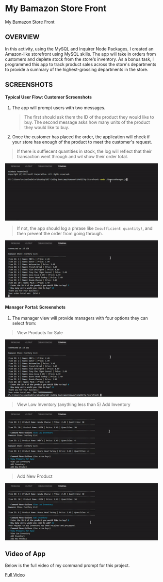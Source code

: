 # My Bamazon Store Front

[My Bamazon Store Front](https://llanoreinaldo.github.io/My-Storefront/)


## OVERVIEW

In this activity, using the MySQL and Inquirer Node Packages, I created an Amazon-like storefront using MySQL skills. The app will take in orders from customers and deplete stock from the store's inventory. As a bonus task, I programmed this app to track product sales across the store's departments to provide a summary of the highest-grossing departments in the store.


## SCREENSHOTS


#### Typical User Flow: Customer Screenshots

1.  The app will prompt users with two messages.

    >The first should ask them the ID of the product they would like to buy.
    >The second message asks how many units of the product they would like to buy.

2.  Once the customer has placed the order, the application will check if your store has enough of the product to meet the customer's request. 

>If there is suffiecent quantities in stock, the log will reflect that their transaction went through and wil show their order total.

![Ordering Product Successfully](order-product.gif)


>If not, the app should log a phrase like `Insufficient quantity!`, and then prevent the order from going through.

![Insufficent Inventory](insufficient.gif)


#### Manager Portal: Screenshots

1.  The manager view will provide managers with four options they can select from: 

>View Products for Sale

![View Products for Sale](view-inventory.gif)

> View Low Inventory (anything less than 5)
> Add Inventory

![Managing Inventory](add_inventory.gif)

> Add New Product

![Adding New Product](add-new-product.gif)


## Video of App

Below is the full video of my command prompt for this project.

[Full Video](finalvideo.mp4)